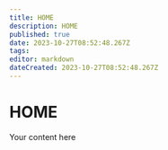 ```yaml
---
title: HOME
description: HOME
published: true
date: 2023-10-27T08:52:48.267Z
tags: 
editor: markdown
dateCreated: 2023-10-27T08:52:48.267Z
---
```


# HOME
Your content here